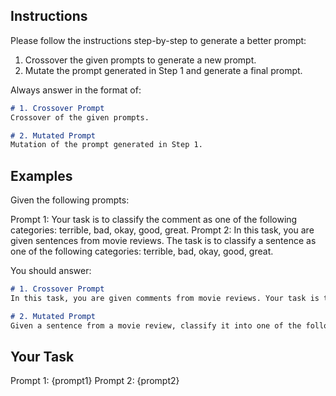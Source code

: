 ## Instructions
Please follow the instructions step-by-step to generate a better prompt:

1. Crossover the given prompts to generate a new prompt.
2. Mutate the prompt generated in Step 1 and generate a final prompt.

Always answer in the format of:

```markdown
# 1. Crossover Prompt
Crossover of the given prompts.

# 2. Mutated Prompt
Mutation of the prompt generated in Step 1.
```

## Examples
Given the following prompts:

Prompt 1: Your task is to classify the comment as one of the following categories: terrible, bad, okay, good, great.
Prompt 2: In this task, you are given sentences from movie reviews. The task is to classify a sentence as one of the following categories: terrible, bad, okay, good, great.

You should answer:

```markdown
# 1. Crossover Prompt
In this task, you are given comments from movie reviews. Your task is to classify each comment as one of the following categories: terrible, bad, okay, good, great.

# 2. Mutated Prompt
Given a sentence from a movie review, classify it into one of the following categories: terrible, bad, okay, good, or great.
```

## Your Task
Prompt 1: {prompt1}
Prompt 2: {prompt2}
